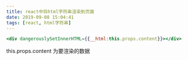 ```yaml
---
title: react中将html字符串渲染到页面
date: 2019-09-08 15:04:41
tags: [react, html字符串]
---
```


```jsx
<div dangerouslySetInnerHTML={{__html:this.props.content}}></div>
```

this.props.content 为要渲染的数据

